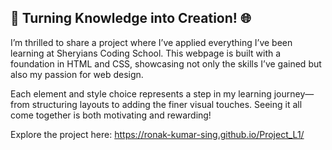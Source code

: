 ## 🚀 Turning Knowledge into Creation! 🌐

I’m thrilled to share a project where I’ve applied everything I’ve been learning at Sheryians Coding School. This webpage is built with a foundation in HTML and CSS, showcasing not only the skills I’ve gained but also my passion for web design.

Each element and style choice represents a step in my learning journey—from structuring layouts to adding the finer visual touches. Seeing it all come together is both motivating and rewarding!

Explore the project here: https://ronak-kumar-sing.github.io/Project_L1/

